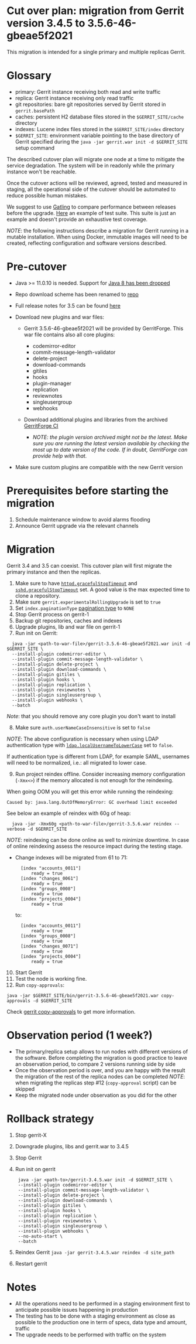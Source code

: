 Cut over plan: migration from Gerrit version 3.4.5 to 3.5.6-46-gbeae5f2021
==

This migration is intended for a single primary and multiple replicas Gerrit.

Glossary
==

* primary: Gerrit instance receiving both read and write traffic
* replica: Gerrit instance receiving only read traffic
* git repositories: bare git repositories served by Gerrit stored
  in `gerrit.basePath`
* caches: persistent H2 database files stored in the `$GERRIT_SITE/cache`
  directory
* indexes: Lucene index files stored in the `$GERRIT_SITE/index` directory
* `$GERRIT_SITE`: environment variable pointing to the base directory of Gerrit
  specified during the `java -jar gerrit.war init -d $GERRIT_SITE` setup command

The described cutover plan will migrate one node at a time to mitigate the service degradation.
The system will be in readonly while the primary instance won't be reachable.

Once the cutover actions will be reviewed, agreed, tested and measured in
staging, all the operational side of the cutover should be automated to reduce
possible human mistakes.

We suggest to use [Gatling](https://gatling.io/) to compare performance between releases
before the upgrade. [Here](https://github.com/GerritForge/gatling-sbt-gerrit-test)
an example of test suite. This suite is just an example and doesn't provide an exhaustive
test coverage.

*NOTE*: the following instructions describe a migration for Gerrit running in a mutable installation.
When using Docker, immutable images will need to be created, reflecting configuration and
software versions described.

Pre-cutover
==

* Java >= 11.0.10 is needed. Support for [Java 8 has been dropped](https://www.gerritcodereview.com/3.5.html#support-for-java-8-dropped)

* Repo download scheme has been renamed to [repo](https://www.gerritcodereview.com/3.5.html#breaking-changes)

* Full release notes for 3.5 can be found [here](https://www.gerritcodereview.com/3.5.html)

* Download new plugins and war files:
    - Gerrit 3.5.6-46-gbeae5f2021 will be provided by GerritForge.
      This war file contains also all core plugins:
        * codemirror-editor
        * commit-message-length-validator
        * delete-project
        * download-commands
        * gitiles
        * hooks
        * plugin-manager
        * replication
        * reviewnotes
        * singleusergroup
        * webhooks

    - Download additional plugins and libraries from the archived [GerritForge CI](https://archive-ci.gerritforge.com/job/)
        * *NOTE: the plugin version archived might not be the latest. Make sure you are running the latest version available by checking the most up to date version of the code. If in doubt, GerritForge can provide help with that.*

 * Make sure custom plugins are compatible with the new Gerrit version

Prerequisites before starting the migration
==

1. Schedule maintenance window to avoid alarms flooding
2. Announce Gerrit upgrade via the relevant channels

Migration
==

Gerrit 3.4 and 3.5 can coexist. This cutover plan will first migrate the primary instance and then the replicas.

1. Make sure to have [`httpd.gracefulStopTimeout`](https://gerrit-review.googlesource.com/Documentation/config-gerrit.html#http)
   and [`sshd.gracefulStopTimeout`](https://gerrit-review.googlesource.com/Documentation/config-gerrit.html#sshd) set.
   A good value is the max expected time to clone a repository.
2. Make sure `gerrit.experimentalRollingUpgrade` is set to `true`
3. Set `index.paginationType` [pagination type](https://gerrit-review.googlesource.com/Documentation/config-gerrit.html#index) to `NONE`
4. Stop Gerrit process on gerrit-1
5. Backup git repositories, caches and indexes
6. Upgrade plugins, lib and war file on gerrit-1
7. Run init on Gerrit:

```shell
  java -jar <path-to-war-file>/gerrit-3.5.6-46-gbeae5f2021.war init -d $GERRIT_SITE \
  --install-plugin codemirror-editor \
  --install-plugin commit-message-length-validator \
  --install-plugin delete-project \
  --install-plugin download-commands \
  --install-plugin gitiles \
  --install-plugin hooks \
  --install-plugin replication \
  --install-plugin reviewnotes \
  --install-plugin singleusergroup \
  --install-plugin webhooks \
  --batch
```

   *Note*: that you should remove any core plugin you don't want to install

8. Make sure `auth.userNameCaseInsensitive` is set to `false`

*NOTE*:
The above configuration is necessary when using LDAP authentication type with
[`ldap.localUsernameToLowerCase`](https://gerrit-review.googlesource.com/Documentation/config-gerrit.html#ldap.localUsernameToLowerCase)
set to `false`.

If authentication type is different from LDAP, for example SAML, usernames will need to
be normalized, i.e.: all migrated to lower case.

9. Run project reindex offline. Consider increasing memory configuration (`-Xmx<>`) if
the memory allocated is not enough for the reindexing.

When going OOM you will get this error while running the reindexing:

```
Caused by: java.lang.OutOfMemoryError: GC overhead limit exceeded
```

See below an example of reindex with 60g of heap:

```shell
  java -jar -Xmx60g <path-to-war-file>/gerrit-3.5.6.war reindex --verbose -d $GERRIT_SITE
```

*NOTE*: reindexing can be done online as well to minimize downtime. In case of online reindexing assess the resource impact during the testing stage.

* Change indexes will be migrated from 61 to 71:

  ```shell
    [index "accounts_0011"]
	    ready = true
    [index "changes_0061"]
	    ready = true
    [index "groups_0008"]
	    ready = true
    [index "projects_0004"]
	    ready = true
  ```
    to:

  ```shell
    [index "accounts_0011"]
	    ready = true
    [index "groups_0008"]
	    ready = true
    [index "changes_0071"]
	    ready = true
    [index "projects_0004"]
	    ready = true
  ```

10. Start Gerrit
11. Test the node is working fine.
12. Run `copy-approvals`:

```shell
java -jar $GERRIT_SITE/bin/gerrit-3.5.6-46-gbeae5f2021.war copy-approvals -d $GERRIT_SITE
```

Check [gerrit copy-approvals](https://gerrit-documentation.storage.googleapis.com/Documentation/3.5.2/cmd-copy-approvals.html)
to get more information.


Observation period (1 week?)
===

* The primary/replica setup allows to run nodes with different versions of the software. Before completing the migration is good practice to leave an observation period, to compare 2 versions running side by side
* Once the observation period is over, and you are happy with the result the migration of the rest of the replica nodes can be completed
  *NOTE*: when migrating the replicas step #12 (`copy-approval` script) can be skipped
* Keep the migrated node under observation as you did for the other


Rollback strategy
===

1. Stop gerrit-X
2. Downgrade plugins, libs and gerrit.war to 3.4.5
3. Stop Gerrit
4. Run init on gerrit

        java -jar <path-to>/gerrit-3.4.5.war init -d $GERRIT_SITE \
        --install-plugin codemirror-editor \
        --install-plugin commit-message-length-validator \
        --install-plugin delete-project \
        --install-plugin download-commands \
        --install-plugin gitiles \
        --install-plugin hooks \
        --install-plugin replication \
        --install-plugin reviewnotes \
        --install-plugin singleusergroup \
        --install-plugin webhooks \
        --no-auto-start \
        --batch

5. Reindex Gerrit
    `java -jar gerrit-3.4.5.war reindex -d site_path`

6. Restart gerrit

Notes
==

* All the operations need to be performed in a staging environment first to
  anticipate possible issues happening in production
* The testing has to be done with a staging environment as close as possible
  to the production one in term of specs, data type and amount, traffic
* The upgrade needs to be performed with traffic on the system
